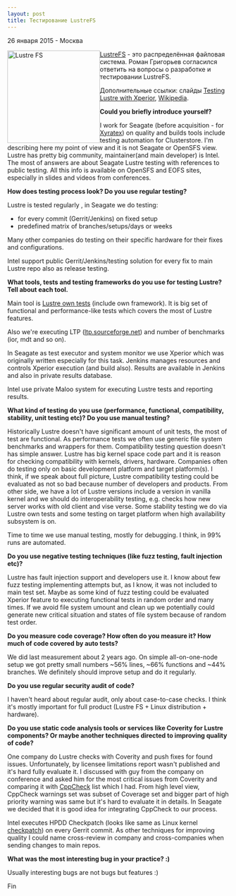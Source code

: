 ```yaml
---
layout: post
title: Тестирование LustreFS
---
```


<p class="meta">26 января 2015 - Москва</p>

<img src="{{ site.baseurl }}/images/logo-lustrefs.png" height="210" alt="Lustre FS" style="float:left">

[LustreFS](http://wiki.lustre.org/) - это распределённая файловая система.
Роман Григорьев согласился ответить на вопросы о разработке и тестировании LustreFS.

Дополнительные ссылки: слайды [Testing Lustre with Xperior](http://www.eofs.eu/fileadmin/lad2014/slides/08_Roman_Grigoryev_Xperior__LAD14_Seagate.pdf), [Wikipedia](https://en.wikipedia.org/wiki/Lustre_(file_system)).

**Could you briefly introduce yourself?**

I work for Seagate (before acquisition - for [Xyratex](http://www.xyratex.com/)) on quality
and builds tools include testing automation for Clusterstore.
I'm  describing here my point of view and it is not Seagate or OpenSFS view. 
Lustre has pretty big community, maintainer(and main developer) is Intel. The most of answers are 
about  Seagate Lustre testing with references to public  testing. All this info is
available on OpenSFS and EOFS sites, especially in slides and videos from conferences.

**How does testing process look? Do you use regular testing?**

Lustre is tested regularly , in Seagate we do testing:

- for every commit (Gerrit/Jenkins) on fixed setup
- predefined matrix of branches/setups/days or weeks

Many other companies do testing on their specific hardware for their
fixes and configurations.

Intel support public Gerrit/Jenkins/testing solution for every fix
to main Lustre repo also as release testing.

**What tools, tests and testing frameworks do you use for testing Lustre?
Tell about each tool.**

Main tool is [Lustre own tests](http://wiki.lustre.org/index.php/Acceptance_Small_%28acc-sm%29_Testing_on_Lustre)
(include own framework). It is big set of functional and performance-like
tests which covers the most of Lustre features.

Also we're executing LTP ([ltp.sourceforge.net](http://ltp.sourceforge.net))
and number of benchmarks (ior, mdt and so on).

In Seagate as test executor and system monitor we use Xperior which
was originally written especially for this task. Jenkins manages
resources and controls Xperior execution (and build also). Results are
available in Jenkins and also in private results database.

Intel use private Maloo system for executing Lustre tests and reporting results.

**What kind of testing do you use (performance, functional,
compatibility, stability, unit testing etc)? Do you use manual testing?**

Historically Lustre doesn't have significant amount of unit tests,
the most of test are functional. As performance tests we often use
generic file system benchmarks and wrappers for them. Compatibility testing
question doesn't has simple answer. Lustre has big kernel space code part and it is
reason for checking compatibility with kernels, drivers, hardware.
Companies often do testing only on basic development platform and target platform(s).
I think, if we speak about full picture, Lustre compatibility testing
could be evaluated as not so bad because number of developers and products.
From other side, we have a lot of Lustre versions include a version
in vanilla kernel and we should do interoperability testing,
e.g. checks how new server works with old client and vise verse.
Some stability testing we do via Lustre own tests and some testing
on target platform when high availability subsystem is on.

Time to time we use manual testing, mostly for debugging. I think, in 99% runs are automated.

**Do you use negative testing techniques (like fuzz testing, fault injection etc)?**

Lustre has fault injection support and developers use it. I know about
few fuzz testing implementing attempts but, as I know, it was not included
to main test set. Maybe as some kind of fuzz testing could be evaluated
Xperior feature to executing  functional tests in random order and many times.
If we avoid file system umount and clean up we potentially could generate
new critical situation  and states of file system because of random test order.

**Do you measure code coverage? How often do you measure it?
How much of code covered by auto tests?**

We did last measurement about 2 years ago. On simple all-on-one-node
setup we got pretty small numbers ~56% lines, ~66% functions and ~44% branches.
We definitely should improve setup and do it regularly.

**Do you use regular security audit of code?**

I haven't heard about regular audit, only about case-to-case checks.
I think it's mostly important for full product (Lustre FS + Linux distribution + hardware).

**Do you use static code analysis tools or services like Coverity for
Lustre components? Or maybe another techniques directed to improving
quality of code?**

One company do Lustre checks with Coverity and push fixes for found issues.
Unfortunately, by licensee limitations report wasn't published and it's hard
fully evaluate it. I discussed with guy from the company on conference
and asked him for the most critical issues from Coverity and comparing
it with [CppCheck](http://sourceforge.net/projects/cppcheck/) list which I had.
From high level view, CppCheck warnings set was subset of Coverage set
and bigger part of high priority warning was same but it's hard to evaluate
it in details. In Seagate we decided that it is good idea for integrating CppCheck to our process.

Intel executes HPDD Checkpatch (looks like same as Linux kernel [checkpatch](https://github.com/torvalds/linux/blob/master/scripts/checkpatch.pl))
on every Gerrit commit. As other techniques for improving quality I could
name cross-review in company and cross-companies when sending changes to main repos.

**What was the most interesting bug in your practice? :)**

Usually interesting bugs are not bugs but features :)

Fin
